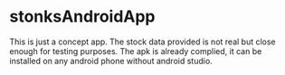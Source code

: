 # stonksAndroidApp

This is just a concept app. The stock data provided is not real but close enough for testing purposes. The apk is already complied, it can be installed on any android phone without android studio.
